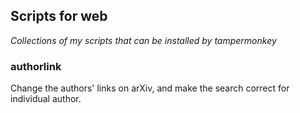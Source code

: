 ## Scripts for web

*Collections of my scripts that can be installed by tampermonkey*

### authorlink

Change the authors' links on arXiv, and make the search correct for individual author.